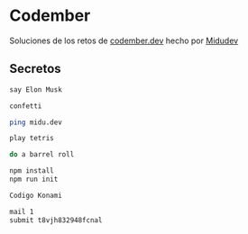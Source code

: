 # Codember

Soluciones de los retos de [codember.dev](https://codember.dev/) hecho por [Midudev](https://www.twitch.tv/midudev)

## Secretos

```bash
say Elon Musk

confetti

ping midu.dev

play tetris

do a barrel roll

npm install
npm run init

Codigo Konami

mail 1
submit t8vjh832948fcnal
```
